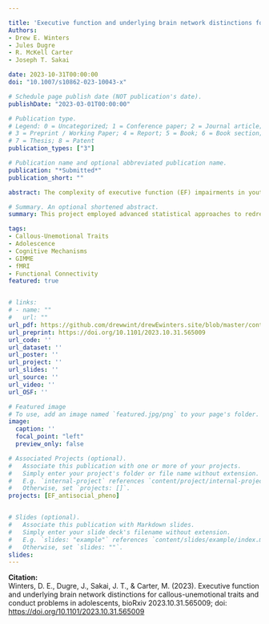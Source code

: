 ```yaml
---

title: 'Executive function and underlying brain network distinctions for callous-unemotional traits and conduct problems in adolescents'
Authors: 
- Drew E. Winters
- Jules Dugre
- R. McKell Carter
- Joseph T. Sakai

date: 2023-10-31T00:00:00
doi: "10.1007/s10862-023-10043-x"

# Schedule page publish date (NOT publication's date).
publishDate: "2023-03-01T00:00:00"

# Publication type.
# Legend: 0 = Uncategorized; 1 = Conference paper; 2 = Journal article;
# 3 = Preprint / Working Paper; 4 = Report; 5 = Book; 6 = Book section;
# 7 = Thesis; 8 = Patent
publication_types: ["3"]

# Publication name and optional abbreviated publication name.
publication: "*Submitted*"
publication_short: ""

abstract: The complexity of executive function (EF) impairments in youth antisocial phenotypes of callous-unemotional (CU) traits and conduct problems (CP) challenge identifying phenotypic specific EF deficits. We can redress these challenges by (1) accounting for EF measurement error and (2) testing distinct functional brain properties accounting for differences in EF. Thus, we employed a latent modeling approach for EFs (inhibition, shifting, fluency, common EF) and extracted connection density from matching contemporary EF brain models with a sample of 112 adolescents (ages 13-17, 42% female). Path analysis indicated CU traits associated with lower inhibition. Inhibition network density positively associated with inhibition, but this association was strengthened by CU and attenuated by CP. Common EF associated with three-way interactions between density*CP by CU for the inhibition and shifting networks. This suggests those higher in CU require their brain to work harder for lower inhibition, whereas those higher in CP have difficulty engaging inhibitory brain responses. Additionally, those with CP interacting with CU show distinct brain patterns for a more general EF capacity. Importantly, modeling cross-network connection density in contemporary EF models to test EF involvement in core impairments in CU and CP may accelerate our understanding of EF in these phenotypes.

# Summary. An optional shortened abstract.
summary: This project employed advanced statistical approaches to redress issues in the field examining antisocial phenotypes in relation to executive functions. We found some support for existing literature while extending it to demonstrate distinct brain and executive function associations in the presence of Callout-Unemotional traits and Conduct Problems.

tags:
- Callous-Unemotional Traits
- Adolescence
- Cognitive Mechanisms
- GIMME
- fMRI
- Functional Connectivity
featured: true


# links:
# - name: ""
#   url: ""
url_pdf: https://github.com/drewwint/drewEwinters.site/blob/master/content/publication/2023_EF_latent_CU_CP/2023_DDM-prosocial_CU.pdf 
url_preprint: https://doi.org/10.1101/2023.10.31.565009
url_code: ''
url_dataset: ''
url_poster: ''
url_project: ''
url_slides: ''
url_source: ''
url_video: ''
url_OSF: ''

# Featured image
# To use, add an image named `featured.jpg/png` to your page's folder. 
image:
  caption: ''
  focal_point: "left"
  preview_only: false

# Associated Projects (optional).
#   Associate this publication with one or more of your projects.
#   Simply enter your project's folder or file name without extension.
#   E.g. `internal-project` references `content/project/internal-project/index.md`.
#   Otherwise, set `projects: []`.
projects: [EF_antisocial_pheno]


# Slides (optional).
#   Associate this publication with Markdown slides.
#   Simply enter your slide deck's filename without extension.
#   E.g. `slides: "example"` references `content/slides/example/index.md`.
#   Otherwise, set `slides: ""`.
slides: 
---
```

**Citation:**  
Winters, D. E., Dugre, J., Sakai, J. T., & Carter, M. (2023).  Executive function and underlying brain network distinctions for callous-unemotional traits and conduct problems in adolescents, bioRxiv 2023.10.31.565009; doi: https://doi.org/10.1101/2023.10.31.565009 
